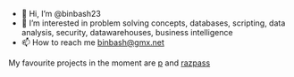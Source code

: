 - 👋 Hi, I’m @binbash23
- 👀 I’m interested in problem solving concepts, databases, scripting, data analysis, security, datawarehouses, business intelligence
- 📫 How to reach me <binbash@gmx.net>

My favourite projects in the moment are [p](https://github.com/binbash23/p) and [razpass](https://github.com/binbash23/razpass)

<!---
binbash23/binbash23 is a ✨ special ✨ repository because its `README.md` (this file) appears on your GitHub profile.
You can click the Preview link to take a look at your changes.
--->
